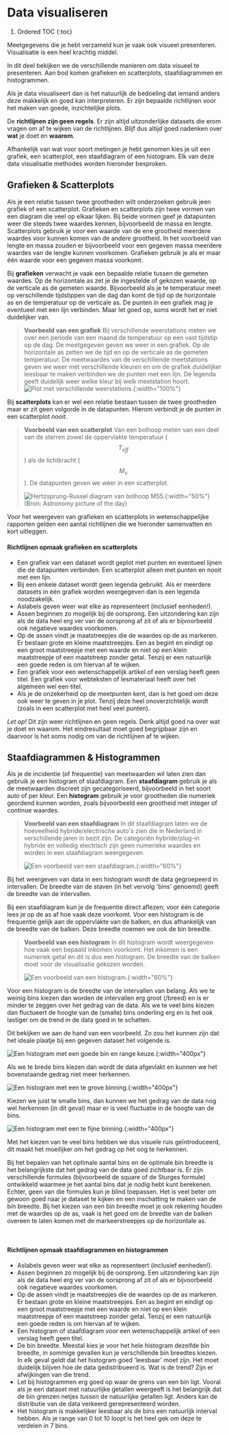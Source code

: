 # Data visualiseren
<!--REF\label{/module-1/data-visualiseren}-->
1. Ordered TOC
{:toc}


Meetgegevens die je hebt verzameld kun je vaak ook visueel presenteren. Visualisatie is een heel krachtig middel. 

In dit deel bekijken we de verschillende manieren om data visueel te presenteren. Aan bod komen grafieken en scatterplots, staafdiagrammen en histogrammen. 


Als je data visualiseert dan is het natuurlijk de bedoeling dat iemand anders deze makkelijk en goed kan interpreteren. Er zijn bepaalde richtlijnen voor het maken van goede, inzichtelijke plots. 

De **richtlijnen zijn geen regels**. Er zijn altijd uitzonderlijke datasets die erom vragen om af te wijken van de richtlijnen. Blijf dus altijd goed nadenken over **wat** je doet en **waarom**. 

Afhankelijk van wat voor soort metingen je hebt genomen kies je uit een grafiek, een scatterplot, een staafdiagram of een histogram. Elk van deze data visualisatie methodes worden hieronder besproken. 

## Grafieken & Scatterplots

Als je een relatie tussen twee grootheden wilt onderzoeken gebruik jeen grafiek of een scatterplot. Grafieken en scatterplots zijn twee vormen van een diagram die veel op elkaar lijken. 
Bij beide vormen geef je datapunten weer die steeds twee waardes kennen, bijvoorbeeld de massa en lengte. Scatterplots gebruik je voor een waarde van de ene grootheid meerdere waardes voor kunnen komen van de andere grootheid. In het voorbeeld van lengte en massa zouden er bijvoorbeeld voor een gegeven massa meerdere waardes van de lengte kunnen voorkomen. Grafieken gebruik je als er maar één waarde voor een gegeven massa voorkomt.

Bij **grafieken** verwacht je vaak een bepaalde relatie tussen de gemeten waardes. Op de horizontale as zet je de ingestelde of gekozen waarde, op de verticale as de gemeten waarde. Bijvoorbeeld als je te temperatuur meet op verschillende tijdstippen van de dag dan komt de tijd op de horizontale as en de temperatuur op de verticale as. 
De punten in een grafiek mag je eventueel met een lijn verbinden. Maar let goed op, soms wordt het er niet duidelijker van. 

> **Voorbeeld van een grafiek**
> Bij verschillende weerstations meten we over een periode van een maand de temperatuur op een vast tijdstip op de dag. De meetgegeven geven we weer in een grafiek. Op de horizontale as zetten we de tijd en op de verticale as de gemeten temperatuur. De meetwaardes van de verschillende meetstations geven we weer met verschillende kleuren en om de grafiek duidelijker leesbaar te maken verbinden we de punten met een lijn. De legenda geeft duidelijk weer welke kleur bij welk meetstation hoort.
> ![Plot met verschillende weerstations.](plot5_grafieken_aslabel_lim.png){:width="100%"}<br>

Bij **scatterplots** kan er wel een relatie bestaan tussen de twee grootheden maar er zit geen volgorde in de datapunten. Hierom verbindt je de punten in een scatterplot *nooit*. 
<br>

> **Voorbeeld van een scatterplot**
> Van een bolhoop meten van een deel van de sterren zowel de oppervlakte temperatuur ($$T_{eff}$$) als de lichtkracht ($$M_v$$). De datapunten geven we weer in een scatterplot.
> 
> ![Hertzsprung-Russel diagram van bolhoop M55.](HRScatter.png){:width="50%"}<br>
> (Bron: Astronomy picture of the day)

Voor het weergeven van grafieken en scatterplots in wetenschappelijke rapporten gelden een aantal richtlijnen die we hieronder samenvatten en kort uitleggen. 

#### Richtlijnen opmaak grafieken en scatterplots

- Een grafiek van een dataset wordt geplot met punten en eventueel lijnen die de datapunten verbinden. Een scatterplot alleen met punten en nooit met een lijn.
- Bij een enkele dataset wordt geen legenda gebruikt. Als er meerdere datasets in één grafiek worden weergegeven dan is een legenda noodzakelijk.
- Aslabels geven weer wat elke as representeert (inclusief eenheden!).
- Assen beginnen zo mogelijk bij de oorsprong. Een uitzondering kan zijn als de data heel erg ver van de oorsprong af zit of als er bijvoorbeeld ook negatieve waardes voorkomen.
- Op de assen vindt je maatstreepjes die de waardes op de as markeren. Er bestaan grote en kleine maatstreepjes. Een as begint en eindigt op een groot maatstreepje met een waarde en niet op een klein maatstreepje of een maatstreep zonder getal. Tenzij er een natuurlijk een goede reden is om hiervan af te wijken.  
- Een grafiek voor een wetenschappelijk artikel of een verslag heeft geen titel. Een grafiek voor webteksten of lesmateriaal heeft over het algemeen wel een titel. 
- Als je de onzekerheid op de meetpunten kent, dan is het goed om deze ook weer te geven in je plot. Tenzij deze heel onoverzichtelijk wordt (zoals in een scatterplot met heel veel punten).

*Let op!* Dit zijn weer richtlijnen en geen regels. Denk altijd goed na over wat je doet en waarom. Het eindresultaat moet goed begrijpbaar zijn en daarvoor is het soms nodig om van de richtlijnen af te wijken.


## Staafdiagrammen & Histogrammen

Als je de incidentie (of frequentie) van meetwaarden wil laten zien dan gebruik je een histogram of staafdiagram. 
Een **staafdiagram** gebruik je als de meetwaarden discreet zijn gecategoriseerd, bijvoorbeeld in het soort auto of per kleur. Een **histogram** gebruik je voor grootheden die numeriek geordend kunnen worden, zoals bijvoorbeeld een grootheid met integer of continue waardes.

> **Voorbeeld van een staafdiagram** In dit staafdiagram laten we de hoeveelheid hybride/electrische auto's zien die in Nederland in verschillende jaren in bezit zijn. De categoriën hybride/plug-in hybride en volledig electrisch zijn geen numerieke waardes en worden in  een staafdiagram weergegeven. 
>
> ![Een voorbeeld van een staafdiagram.](autos-in-nederland.png){:width="60%"}<br>

Bij het weergeven van data in een histogram wordt de data gegroepeerd in intervallen. De breedte van de staven (in het vervolg 'bins' genoemd) geeft de breedte van de intervallen. 

Bij een staafdiagram kun je de frequentie direct aflezen; voor één categorie lees je op de as af hoe vaak deze voorkomt. Voor een histogram is de frequentie gelijk aan de oppervlakte van de balken, en dus afhankelijk van de breedte van de balken. Deze breedte noemen we ook de bin breedte.

> **Voorbeeld van een histogram** In dit histogram wordt weergegeven hoe vaak een bepaald inkomen voorkomt. Het inkomen is een numeriek getal en dit is dus een histogram. De breedte van de balken moet voor de visualisatie gekozen worden. 
> 
> ![Een voorbeeld van een histogram.](InkomenCBS.png){:width="60%"}<br>

Voor een histogram is de breedte van de intervallen van belang. Als we te weinig bins kiezen dan worden de intervallen erg groot (/breed) en is er minder te zeggen over het gedrag van de data. Als we te veel bins kiezen dan fluctueert de hoogte van de (smalle) bins onderling erg en is het ook lastiger om de trend in de data goed in te schatten.

Dit bekijken we aan de hand van een voorbeeld<!--FIG , zie Fig. \ref{fig:Plot11_RandNorm_Hist_GoedeBins}-->. Zo zou het kunnen zijn dat het ideale plaatje bij een gegeven dataset het volgende is.

![Een histogram met een goede bin en range keuze.](Plot11_RandNorm_Hist_GoedeBins.png){:width="400px"}<br>

Als we te brede bins kiezen dan wordt de data afgevlakt en kunnen we het bovenstaande gedrag niet meer herkennen<!--FIG , zie Fig. \ref{fig:Plot12_RandNorm_Hist_TeWeinigBins}-->.

![Een histogram met een te grove binning.](Plot12_RandNorm_Hist_TeWeinigBins.png){:width="400px"}<br>

Kiezen we juist te smalle bins, <!--FIG ,zoals hieronder in Fig. \ref{fig:Plot13_RandNorm_Hist_TeVeelBins}--> dan kunnen we het gedrag van de data nog wel herkennen (in dit geval) maar er is veel fluctuatie in de hoogte van de bins. 

![Een histogram met een te fijne binning.](Plot13_RandNorm_Hist_TeVeelBins.png){:width="400px"}<br>

Met het kiezen van te veel bins hebben we dus visuele ruis geïntroduceerd, dit maakt het moeilijker om het gedrag op het oog te herkennen.

Bij het bepalen van het optimale aantal bins en de optimale bin breedte is het belangrijkste dat het gedrag van de data goed zichtbaar is. Er zijn verschillende formules (bijvoorbeeld de square of de Sturges formule) ontwikkeld waarmee je het aantal bins dat je nodig hebt kunt berekenen. Echter, geen van die formules kun je blind toepassen. Het is veel beter om gewoon goed naar je dataset te kijken en een inschatting te maken van de bin breedte. 
Bij het kiezen van een bin breedte moet je ook rekening houden met de waardes op de as, vaak is het goed om de breedte van de balken overeen te laten komen met de markeerstreepjes op de horizontale as.  

<br>

#### Richtlijnen opmaak staafdiagrammen en histogrammen

- Aslabels geven weer wat elke as representeert (inclusief eenheden!).
- Assen beginnen zo mogelijk bij de oorsprong. Een uitzondering kan zijn als de data heel erg ver van de oorsprong af zit of als er bijvoorbeeld ook negatieve waardes voorkomen.
- Op de assen vindt je maatstreepjes die de waardes op de as markeren. Er bestaan grote en kleine maatstreepjes. Een as begint en eindigt op een groot maatstreepje met een waarde en niet op een klein maatstreepje of een maatstreep zonder getal. Tenzij er een natuurlijk een goede reden is om hiervan af te wijken.  
- Een histogram of staafdiagram voor een wetenschappelijk artikel of een verslag heeft geen titel. 
- De bin breedte. Meestal kies je voor het hele histogram dezelfde bin breedte, in sommige gevallen kun je verschillende bin breedtes kiezen. In elk geval geldt dat het histogram goed 'leesbaar' moet zijn. Het moet duidelijk blijven hoe de data gedistribueerd is. Wat is de trend? Zijn er afwijkingen van die trend.
- Let bij histogrammen erg goed op waar de grens van een bin ligt. Vooral als je een dataset met natuurlijke getallen weergeeft is het belangrijk dat de bin grenzen netjes *tussen* de natuurlijke getallen ligt. Anders kan de distributie van de data verkeerd gerepresenteerd worden.
- Het histogram is makkelijker leesbaar als de bins een natuurlijk interval hebben. Als je range van 0 tot 10 loopt is het heel gek om deze te verdelen in 7 bins.






